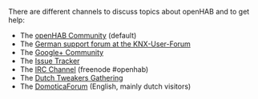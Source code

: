 There are different channels to discuss topics about openHAB and to get help:

- The [openHAB Community](https://community.openhab.org) (default)
- The [German support forum at the KNX-User-Forum](http://knx-user-forum.de/forum/supportforen/openhab)
- The [Google+ Community](https://plus.google.com/communities/104057398315501111932)
- The [Issue Tracker](https://github.com/openhab/openhab/issues?state=open)
- The [IRC Channel](http://webchat.freenode.net/?channels=openhab) (freenode #openhab)
- The [Dutch Tweakers Gathering](https://gathering.tweakers.net/forum/list_messages/1610291)
- The [DomoticaForum](http://www.domoticaforum.eu/viewforum.php?f=82) (English, mainly dutch visitors)

